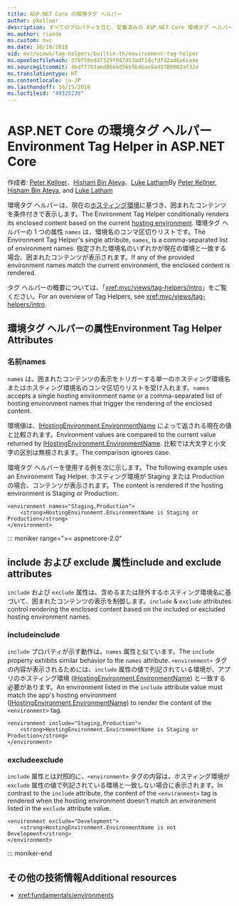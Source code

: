 ```yaml
---
title: ASP.NET Core の環境タグ ヘルパー
author: pkellner
description: すべてのプロパティを含む、定義済みの ASP.NET Core 環境タグ ヘルパー
ms.author: riande
ms.custom: mvc
ms.date: 10/10/2018
uid: mvc/views/tag-helpers/builtin-th/environment-tag-helper
ms.openlocfilehash: 379f58ed37329f047d53adf1dcfdfd2ad6a6ca4e
ms.sourcegitcommit: 4bdf7703aed86ebd56b9b4bae9ad5700002af32d
ms.translationtype: HT
ms.contentlocale: ja-JP
ms.lasthandoff: 10/15/2018
ms.locfileid: "49325238"
---
```

# <a name="environment-tag-helper-in-aspnet-core"></a><span data-ttu-id="a0815-103">ASP.NET Core の環境タグ ヘルパー</span><span class="sxs-lookup"><span data-stu-id="a0815-103">Environment Tag Helper in ASP.NET Core</span></span>

<span data-ttu-id="a0815-104">作成者: [Peter Kellner](http://peterkellner.net)、[Hisham Bin Ateya](https://twitter.com/hishambinateya)、[Luke Latham](https://github.com/guardrex)</span><span class="sxs-lookup"><span data-stu-id="a0815-104">By [Peter Kellner](http://peterkellner.net), [Hisham Bin Ateya](https://twitter.com/hishambinateya), and [Luke Latham](https://github.com/guardrex)</span></span>

<span data-ttu-id="a0815-105">環境タグ ヘルパーは、現在の[ホスティング環境](xref:fundamentals/environments)に基づき、囲まれたコンテンツを条件付きで表示します。</span><span class="sxs-lookup"><span data-stu-id="a0815-105">The Environment Tag Helper conditionally renders its enclosed content based on the current [hosting environment](xref:fundamentals/environments).</span></span> <span data-ttu-id="a0815-106">環境タグ ヘルパーの 1 つの属性 `names` は、環境名のコンマ区切りリストです。</span><span class="sxs-lookup"><span data-stu-id="a0815-106">The Environment Tag Helper's single attribute, `names`, is a comma-separated list of environment names.</span></span> <span data-ttu-id="a0815-107">指定された環境名のいずれかが現在の環境と一致する場合、囲まれたコンテンツが表示されます。</span><span class="sxs-lookup"><span data-stu-id="a0815-107">If any of the provided environment names match the current environment, the enclosed content is rendered.</span></span>

<span data-ttu-id="a0815-108">タグ ヘルパーの概要については、「<xref:mvc/views/tag-helpers/intro>」をご覧ください。</span><span class="sxs-lookup"><span data-stu-id="a0815-108">For an overview of Tag Helpers, see <xref:mvc/views/tag-helpers/intro>.</span></span>

## <a name="environment-tag-helper-attributes"></a><span data-ttu-id="a0815-109">環境タグ ヘルパーの属性</span><span class="sxs-lookup"><span data-stu-id="a0815-109">Environment Tag Helper Attributes</span></span>

### <a name="names"></a><span data-ttu-id="a0815-110">名前</span><span class="sxs-lookup"><span data-stu-id="a0815-110">names</span></span>

<span data-ttu-id="a0815-111">`names` は、囲まれたコンテンツの表示をトリガーする単一のホスティング環境名またはホスティング環境名のコンマ区切りリストを受け入れます。</span><span class="sxs-lookup"><span data-stu-id="a0815-111">`names` accepts a single hosting environment name or a comma-separated list of hosting environment names that trigger the rendering of the enclosed content.</span></span>

<span data-ttu-id="a0815-112">環境値は、[IHostingEnvironment.EnvironmentName](xref:Microsoft.AspNetCore.Hosting.IHostingEnvironment.EnvironmentName*) によって返される現在の値と比較されます。</span><span class="sxs-lookup"><span data-stu-id="a0815-112">Environment values are compared to the current value returned by [IHostingEnvironment.EnvironmentName](xref:Microsoft.AspNetCore.Hosting.IHostingEnvironment.EnvironmentName*).</span></span> <span data-ttu-id="a0815-113">比較では大文字と小文字の区別は無視されます。</span><span class="sxs-lookup"><span data-stu-id="a0815-113">The comparison ignores case.</span></span>

<span data-ttu-id="a0815-114">環境タグ ヘルパーを使用する例を次に示します。</span><span class="sxs-lookup"><span data-stu-id="a0815-114">The following example uses an Environment Tag Helper.</span></span> <span data-ttu-id="a0815-115">ホスティング環境が Staging または Production の場合、コンテンツが表示されます。</span><span class="sxs-lookup"><span data-stu-id="a0815-115">The content is rendered if the hosting environment is Staging or Production:</span></span>

```cshtml
<environment names="Staging,Production">
    <strong>HostingEnvironment.EnvironmentName is Staging or Production</strong>
</environment>
```

::: moniker range=">= aspnetcore-2.0"

## <a name="include-and-exclude-attributes"></a><span data-ttu-id="a0815-116">include および exclude 属性</span><span class="sxs-lookup"><span data-stu-id="a0815-116">include and exclude attributes</span></span>

<span data-ttu-id="a0815-117">`include` および `exclude` 属性は、含めるまたは除外するホスティング環境名に基づいて、囲まれたコンテンツの表示を制御します。</span><span class="sxs-lookup"><span data-stu-id="a0815-117">`include` & `exclude` attributes control rendering the enclosed content based on the included or excluded hosting environment names.</span></span>

### <a name="include"></a><span data-ttu-id="a0815-118">include</span><span class="sxs-lookup"><span data-stu-id="a0815-118">include</span></span>

<span data-ttu-id="a0815-119">`include` プロパティが示す動作は、`names` 属性と似ています。</span><span class="sxs-lookup"><span data-stu-id="a0815-119">The `include` property exhibits similar behavior to the `names` attribute.</span></span> <span data-ttu-id="a0815-120">`<environment>` タグの内容が表示されるためには、`include` 属性の値で列記されている環境が、アプリのホスティング環境 ([IHostingEnvironment.EnvironmentName](xref:Microsoft.AspNetCore.Hosting.IHostingEnvironment.EnvironmentName*)) と一致する必要があります。</span><span class="sxs-lookup"><span data-stu-id="a0815-120">An environment listed in the `include` attribute value must match the app's hosting environment ([IHostingEnvironment.EnvironmentName](xref:Microsoft.AspNetCore.Hosting.IHostingEnvironment.EnvironmentName*)) to render the content of the `<environment>` tag.</span></span>

```cshtml
<environment include="Staging,Production">
    <strong>HostingEnvironment.EnvironmentName is Staging or Production</strong>
</environment>
```

### <a name="exclude"></a><span data-ttu-id="a0815-121">exclude</span><span class="sxs-lookup"><span data-stu-id="a0815-121">exclude</span></span>

<span data-ttu-id="a0815-122">`include` 属性とは対照的に、`<environment>` タグの内容は、ホスティング環境が `exclude` 属性の値で列記されている環境と一致しない場合に表示されます。</span><span class="sxs-lookup"><span data-stu-id="a0815-122">In contrast to the `include` attribute, the content of the `<environment>` tag is rendered when the hosting environment doesn't match an environment listed in the `exclude` attribute value.</span></span>

```cshtml
<environment exclude="Development">
    <strong>HostingEnvironment.EnvironmentName is not Development</strong>
</environment>
```

::: moniker-end

## <a name="additional-resources"></a><span data-ttu-id="a0815-123">その他の技術情報</span><span class="sxs-lookup"><span data-stu-id="a0815-123">Additional resources</span></span>

* <xref:fundamentals/environments>
